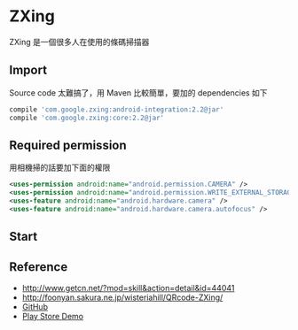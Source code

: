 # ZXing

ZXing 是一個很多人在使用的條碼掃描器

## Import

Source code 太難搞了，用 Maven 比較簡單，要加的 dependencies 如下

```groovy
compile 'com.google.zxing:android-integration:2.2@jar'
compile 'com.google.zxing:core:2.2@jar'
```

## Required permission

用相機掃的話要加下面的權限

```xml
<uses-permission android:name="android.permission.CAMERA" />
<uses-permission android:name="android.permission.WRITE_EXTERNAL_STORAGE" />
<uses-feature android:name="android.hardware.camera" />
<uses-feature android:name="android.hardware.camera.autofocus" />
```

## Start

## Reference

* http://www.getcn.net/?mod=skill&action=detail&id=44041
* http://foonyan.sakura.ne.jp/wisteriahill/QRcode-ZXing/
* [GitHub](https://github.com/zxing/zxing)
* [Play Store Demo](https://play.google.com/store/apps/details?id=com.google.zxing.client.android)
